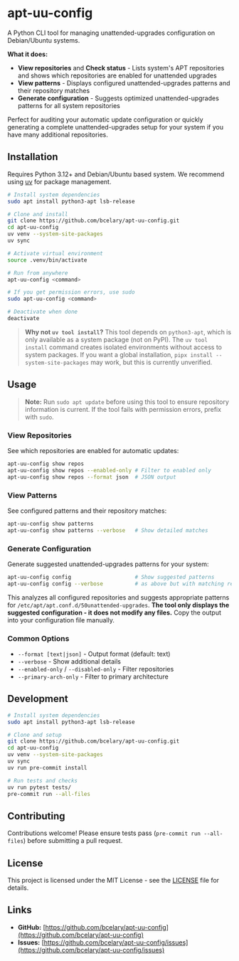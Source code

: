 # apt-uu-config

A Python CLI tool for managing unattended-upgrades configuration on Debian/Ubuntu systems.

**What it does:**
- **View repositories** and **Check status** - Lists system's APT repositories and shows which repositories are enabled for unattended upgrades
- **View patterns** - Displays configured unattended-upgrades patterns and their repository matches
- **Generate configuration** - Suggests optimized unattended-upgrades patterns for all system repositories

Perfect for auditing your automatic update configuration or quickly generating a complete unattended-upgrades setup for your system if you have many additional repositories.

## Installation

Requires Python 3.12+ and Debian/Ubuntu based system. We recommend using [uv](https://docs.astral.sh/uv/) for package management.

```sh
# Install system dependencies
sudo apt install python3-apt lsb-release

# Clone and install
git clone https://github.com/bcelary/apt-uu-config.git
cd apt-uu-config
uv venv --system-site-packages
uv sync

# Activate virtual environment
source .venv/bin/activate

# Run from anywhere
apt-uu-config <command>

# If you get permission errors, use sudo
sudo apt-uu-config <command>

# Deactivate when done
deactivate
```

> **Why not `uv tool install`?** This tool depends on `python3-apt`, which is only available as a system package (not on PyPI). The `uv tool install` command creates isolated environments without access to system packages. If you want a global installation, `pipx install --system-site-packages` may work, but this is currently unverified.

## Usage

> **Note:** Run `sudo apt update` before using this tool to ensure repository information is current. If the tool fails with permission errors, prefix with `sudo`.

### View Repositories

See which repositories are enabled for automatic updates:

```bash
apt-uu-config show repos
apt-uu-config show repos --enabled-only # Filter to enabled only
apt-uu-config show repos --format json  # JSON output
```

### View Patterns

See configured patterns and their repository matches:

```bash
apt-uu-config show patterns
apt-uu-config show patterns --verbose   # Show detailed matches
```

### Generate Configuration

Generate suggested unattended-upgrades patterns for your system:

```bash
apt-uu-config config                    # Show suggested patterns
apt-uu-config config --verbose          # as above but with matching repository info as comments
```

This analyzes all configured repositories and suggests appropriate patterns for `/etc/apt/apt.conf.d/50unattended-upgrades`. **The tool only displays the suggested configuration - it does not modify any files.** Copy the output into your configuration file manually.

### Common Options

- `--format [text|json]` - Output format (default: text)
- `--verbose` - Show additional details
- `--enabled-only` / `--disabled-only` - Filter repositories
- `--primary-arch-only` - Filter to primary architecture

## Development

```sh
# Install system dependencies
sudo apt install python3-apt lsb-release

# Clone and setup
git clone https://github.com/bcelary/apt-uu-config.git
cd apt-uu-config
uv venv --system-site-packages
uv sync
uv run pre-commit install

# Run tests and checks
uv run pytest tests/
pre-commit run --all-files
```

## Contributing

Contributions welcome! Please ensure tests pass (`pre-commit run --all-files`) before submitting a pull request.

## License

This project is licensed under the MIT License - see the [LICENSE](LICENSE) file for details.

## Links

- **GitHub:** [https://github.com/bcelary/apt-uu-config](https://github.com/bcelary/apt-uu-config)
- **Issues:** [https://github.com/bcelary/apt-uu-config/issues](https://github.com/bcelary/apt-uu-config/issues)

